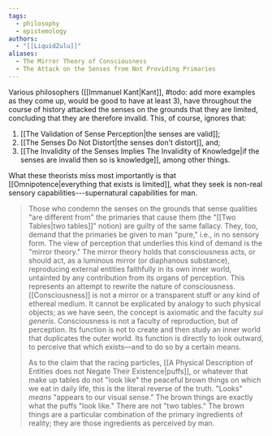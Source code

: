 ```yaml
---
tags:
  - philosophy
  - epistemology
authors:
  - "[[LiquidZulu]]"
aliases:
  - The Mirror Theory of Consciousness
  - The Attack on the Senses from Not Providing Primaries
---
```

Various philosophers ([[Immanuel Kant|Kant]], #todo: add more examples as they come up, would be good to have at least 3), have throughout the course of history attacked the senses on the grounds that they are limited, concluding that they are therefore invalid. This, of course, ignores that:
1. [[The Validation of Sense Perception|the senses are valid]];
2. [[The Senses Do Not Distort|the senses don't distort]], and;
3. [[The Invalidity of the Senses Implies The Invalidity of Knowledge|if the senses are invalid then so is knowledge]], among other things.

What these theorists miss most importantly is that [[Omnipotence|everything that exists is limited]], what they seek is non-real sensory capabilities---supernatural capabilities for man. 


>Those who condemn the senses on the grounds that sense qualities "are different from" the primaries that cause them (the "[[Two Tables|two tables]]" notion) are guilty of the same fallacy. They, too, demand that the primaries be given to man "pure," i.e., in no sensory form. The view of perception that underlies this kind of demand is the "mirror theory." The mirror theory holds that consciousness acts, or should act, as a luminous mirror (or diaphanous substance), reproducing external entities faithfully in its own inner world, untainted by any contribution from its organs of perception. This represents an attempt to rewrite the nature of consciousness. [[Consciousness]] is not a mirror or a transparent stuff or any kind of ethereal medium. It cannot be explicated by analogy to such physical objects; as we have seen, the concept is axiomatic and the faculty *sui generis*. Consciousness is not a faculty of reproduction, but of perception. Its function is not to create and then study an inner world that duplicates the outer world. Its function is directly to look outward, to perceive that which exists—and to do so by a certain means. 
>
>As to the claim that the racing particles, [[A Physical Description of Entities does not Negate Their Existence|puffs]], or whatever that make up tables do not "look like" the peaceful brown things on which we eat in daily life, this is the literal reverse of the truth. "Looks" *means* "appears to our visual sense." The brown things are exactly what the puffs "look like." There are not "two tables." The brown things are a particular combination of the primary ingredients of reality; they are those ingredients as perceived by man.